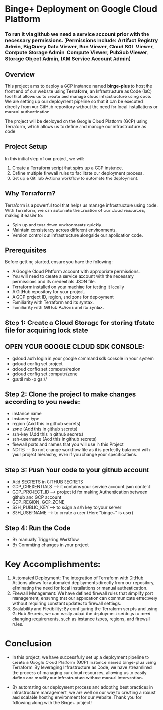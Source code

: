 # Binge+ Deployment on Google Cloud Platform

### To run it via github we need a service account prior with the necessary permissions. (Permissions Include: Artifact Registry Admin, BigQuery Data Viewer, Run Viewer, Cloud SQL Viewer, Compute Storage Admin, Compute Viewer, PubSub Viewer, Storage Object Admin, IAM Service Account Admin)

## Overview

This project aims to deploy a GCP instance named **binge-plus** to host the front end of our website using **Terraform**, an Infrastructure as Code (IaC) tool that allows us to create and manage cloud infrastructure using code. We are setting up our deployment pipeline so that it can be executed directly from our GitHub repository without the need for local installations or manual authentication.

The project will be deployed on the Google Cloud Platform (GCP) using Terraform, which allows us to define and manage our infrastructure as code.

## Project Setup

In this initial step of our project, we will:

1. Create a Terraform script that spins up a GCP instance.
2. Define multiple firewall rules to facilitate our deployment process.
3. Set up a GitHub Actions workflow to automate the deployment.

## Why Terraform?

Terraform is a powerful tool that helps us manage infrastructure using code. With Terraform, we can automate the creation of our cloud resources, making it easier to:

- Spin up and tear down environments quickly.
- Maintain consistency across different environments.
- Version control our infrastructure alongside our application code.

## Prerequisites

Before getting started, ensure you have the following:

- A Google Cloud Platform account with appropriate permissions.
- You will need to create a service account with the necessary permissions and its credentials JSON file.
- Terraform installed on your machine for testing it locally
- A GitHub repository for your project.
- A GCP project ID, region, and zone for deployment.
- Familiarity with Terraform and its syntax.
- Familiarity with GitHub Actions and its syntax.

## Step 1: Create a Cloud Storage for storing tfstate file for acquiring lock state

## OPEN YOUR GOOGLE CLOUD SDK CONSOLE:
- gcloud auth login in your google command sdk console in your system
- gcloud config set project <your-project-id>
- gcloud config set compute/region <your-region>
- gcloud config set compute/zone <your-zone>
- gsutil mb -p <your-project-id> gs://<Your-Bucket-Name>

## Step 2: Clone the project to make changes according to you needs:

- instance name
- instance type
- region (Add this in github secrets)
- zone (Add this in github secrets)
- ssh-key   (Add this in github secrets)
- ssh-username (Add this in github secrets)
- firewall ports and names that you will use in this Project
- NOTE: -- Do not change workflow file as it is perfectly balanced with your project hierarchy, even if you change your  specifications.

## Step 3: Push Your code to your github account

- Add SECRETS in GITHUB SECRETS
- GCP_CREDENTIALS --> it contains your service account json content
- GCP_PROJECT_ID --> project id for making Authentication between github and GCP account
- GCP_REGION, GCP_ZONE, 
- SSH_PUBLIC_KEY --> to ssign a ssh key to your server
- SSH_USERNAME --> to create a user (Here "binge+" is user)

## Step 4: Run the Code
- By manually Triggering Workflow
- By Commiting changes in your project

# Key Accomplishments:
1. Automated Deployment: The integration of Terraform with GitHub Actions allows for automated deployments directly from our repository, eliminating the need for local installations or manual authentication.
2. Firewall Management: We have defined firewall rules that simplify port management, ensuring that our application can communicate effectively without requiring constant updates to firewall settings.
3. Scalability and Flexibility: By configuring the Terraform scripts and using GitHub Secrets, we can easily adapt the deployment settings to meet changing requirements, such as instance types, regions, and firewall rules.

# Conclusion
- In this project, we have successfully set up a deployment pipeline to create a Google Cloud Platform (GCP) instance named binge-plus using Terraform. By leveraging Infrastructure as Code, we have streamlined the process of managing our cloud resources, allowing us to easily define and modify our infrastructure without manual intervention.

- By automating our deployment process and adopting best practices in infrastructure management, we are well on our way to creating a robust and scalable hosting environment for our website. Thank you for following along with the Binge+ project! 
